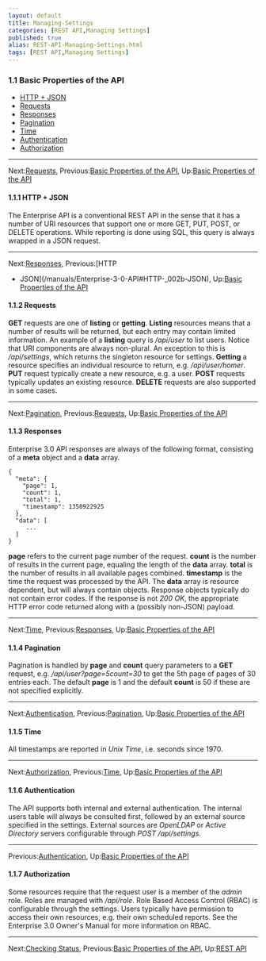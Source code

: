 ```yaml
---
layout: default
title: Managing-Settings
categories: [REST API,Managing Settings]
published: true
alias: REST-API-Managing-Settings.html
tags: [REST API,Managing Settings]
---
```


### 1.1 Basic Properties of the API

-   [HTTP + JSON](/manuals/Enterprise-3-0-API#HTTP-_002b-JSON)
-   [Requests](/manuals/Enterprise-3-0-API#Requests)
-   [Responses](/manuals/Enterprise-3-0-API#Responses)
-   [Pagination](/manuals/Enterprise-3-0-API#Pagination)
-   [Time](/manuals/Enterprise-3-0-API#Time)
-   [Authentication](/manuals/Enterprise-3-0-API#Authentication)
-   [Authorization](/manuals/Enterprise-3-0-API#Authorization)

* * * * *

Next:[Requests](/manuals/Enterprise-3-0-API#Requests), Previous:[Basic
Properties of the
API](/manuals/Enterprise-3-0-API#Basic-Properties-of-the-API), Up:[Basic
Properties of the
API](/manuals/Enterprise-3-0-API#Basic-Properties-of-the-API)

#### 1.1.1 HTTP + JSON

The Enterprise API is a conventional REST API in the sense that it has a
number of URI resources that support one or more GET, PUT, POST, or
DELETE operations. While reporting is done using SQL, this query is
always wrapped in a JSON request.

* * * * *

Next:[Responses](/manuals/Enterprise-3-0-API#Responses), Previous:[HTTP
+ JSON](/manuals/Enterprise-3-0-API#HTTP-_002b-JSON), Up:[Basic
Properties of the
API](/manuals/Enterprise-3-0-API#Basic-Properties-of-the-API)

#### 1.1.2 Requests

**GET** requests are one of **listing** or **getting**. **Listing**
resources means that a number of results will be returned, but each
entry may contain limited information. An example of a **listing** query
is */api/user* to list users. Notice that URI components are always
non-plural. An exception to this is */api/settings*, which returns the
singleton resource for settings. **Getting** a resource specifies an
individual resource to return, e.g. */api/user/homer*. **PUT** request
typically create a new resource, e.g. a user. **POST** requests
typically updates an existing resource. **DELETE** requests are also
supported in some cases.

* * * * *

Next:[Pagination](/manuals/Enterprise-3-0-API#Pagination),
Previous:[Requests](/manuals/Enterprise-3-0-API#Requests), Up:[Basic
Properties of the
API](/manuals/Enterprise-3-0-API#Basic-Properties-of-the-API)

#### 1.1.3 Responses

Enterprise 3.0 API responses are always of the following format,
consisting of a **meta** object and a **data** array.

    {
      "meta": {
        "page": 1,
        "count": 1,
        "total": 1,
        "timestamp": 1350922925
      },
      "data": [
         ... 
      ]
    }

**page** refers to the current page number of the request. **count** is
the number of results in the current page, equaling the length of the
**data** array. **total** is the number of results in all available
pages combined. **timestamp** is the time the request was processed by
the API. The **data** array is resource dependent, but will always
contain objects. Response objects typically do not contain error codes.
If the response is not *200 OK*, the appropriate HTTP error code
returned along with a (possibly non-JSON) payload.

* * * * *

Next:[Time](/manuals/Enterprise-3-0-API#Time),
Previous:[Responses](/manuals/Enterprise-3-0-API#Responses), Up:[Basic
Properties of the
API](/manuals/Enterprise-3-0-API#Basic-Properties-of-the-API)

#### 1.1.4 Pagination

Pagination is handled by **page** and **count** query parameters to a
**GET** request, e.g. */api/user?page=5count=30* to get the 5th page of
pages of 30 entries each. The default **page** is 1 and the default
**count** is 50 if these are not specified explicitly.

* * * * *

Next:[Authentication](/manuals/Enterprise-3-0-API#Authentication),
Previous:[Pagination](/manuals/Enterprise-3-0-API#Pagination), Up:[Basic
Properties of the
API](/manuals/Enterprise-3-0-API#Basic-Properties-of-the-API)

#### 1.1.5 Time

All timestamps are reported in *Unix Time*, i.e. seconds since 1970.

* * * * *

Next:[Authorization](/manuals/Enterprise-3-0-API#Authorization),
Previous:[Time](/manuals/Enterprise-3-0-API#Time), Up:[Basic Properties
of the API](/manuals/Enterprise-3-0-API#Basic-Properties-of-the-API)

#### 1.1.6 Authentication

The API supports both internal and external authentication. The internal
users table will always be consulted first, followed by an external
source specified in the settings. External sources are *OpenLDAP* or
*Active Directory* servers configurable through *POST /api/settings*.

* * * * *

Previous:[Authentication](/manuals/Enterprise-3-0-API#Authentication),
Up:[Basic Properties of the
API](/manuals/Enterprise-3-0-API#Basic-Properties-of-the-API)

#### 1.1.7 Authorization

Some resources require that the request user is a member of the *admin*
role. Roles are managed with */api/role*. Role Based Access Control
(RBAC) is configurable through the settings. Users typically have
permission to access their own resources, e.g. their own scheduled
reports. See the Enterprise 3.0 Owner's Manual for more information on
RBAC.

* * * * *

Next:[Checking Status](/manuals/Enterprise-3-0-API#Checking-Status),
Previous:[Basic Properties of the
API](/manuals/Enterprise-3-0-API#Basic-Properties-of-the-API), Up:[REST
API](/manuals/Enterprise-3-0-API#REST-API)
